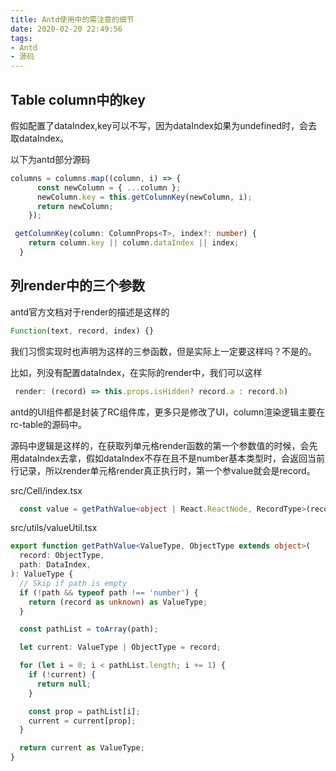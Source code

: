 ```yaml
---
title: Antd使用中的需注意的细节
date: 2020-02-20 22:49:56
tags:
- Antd
- 源码
---
```


## Table column中的key

假如配置了dataIndex,key可以不写，因为dataIndex如果为undefined时，会去取dataIndex。

以下为antd部分源码

```typescript
columns = columns.map((column, i) => {
      const newColumn = { ...column };
      newColumn.key = this.getColumnKey(newColumn, i);
      return newColumn;
    });
```
```typescript
 getColumnKey(column: ColumnProps<T>, index?: number) {
    return column.key || column.dataIndex || index;
  }
```

##  列render中的三个参数

antd官方文档对于render的描述是这样的

```typescript
Function(text, record, index) {}	
```
我们习惯实现时也声明为这样的三参函数，但是实际上一定要这样吗？不是的。

比如，列没有配置dataIndex，在实际的render中，我们可以这样

```typescript
 render: (record) => this.props.isHidden? record.a : record.b)
```

antd的UI组件都是封装了RC组件库，更多只是修改了UI，column渲染逻辑主要在rc-table的源码中。

源码中逻辑是这样的，在获取列单元格render函数的第一个参数值的时候，会先用dataIndex去拿，假如dataIndex不存在且不是number基本类型时，会返回当前行记录，所以render单元格render真正执行时，第一个参value就会是record。

src/Cell/index.tsx

```typescript
  const value = getPathValue<object | React.ReactNode, RecordType>(record, dataIndex);
```
src/utils/valueUtil.tsx

```typescript
export function getPathValue<ValueType, ObjectType extends object>(
  record: ObjectType,
  path: DataIndex,
): ValueType {
  // Skip if path is empty
  if (!path && typeof path !== 'number') {
    return (record as unknown) as ValueType;
  }

  const pathList = toArray(path);

  let current: ValueType | ObjectType = record;

  for (let i = 0; i < pathList.length; i += 1) {
    if (!current) {
      return null;
    }

    const prop = pathList[i];
    current = current[prop];
  }

  return current as ValueType;
}
```

